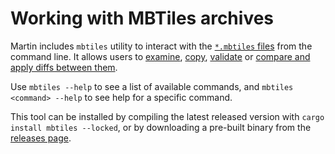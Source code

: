 # Working with MBTiles archives

Martin includes `mbtiles` utility to interact with the [`*.mbtiles` files](mbtiles-schema.md) from the command line.
It allows users to [examine](mbtiles-meta.md), [copy](mbtiles-copy.md), [validate](mbtiles-validation.md) or [compare and apply diffs between them](mbtiles-diff.md).

Use `mbtiles --help` to see a list of available commands, and `mbtiles <command> --help` to see help for a specific command.

This tool can be installed by compiling the latest released version with `cargo install mbtiles --locked`, or by downloading a pre-built binary from the [releases page](https://github.com/maplibre/martin/releases/latest).
